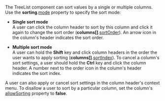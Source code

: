 The TreeList component can sort values by a single or multiple columns. Use the **sorting**.[mode](/Documentation/ApiReference/UI_Components/dxTreeList/Configuration/sorting/#mode) property to specify the sort mode:

- **Single sort mode**       
A user can click the column header to sort by this column and click it again to change the sort order (**columns[]**.[sortOrder](/Documentation/ApiReference/UI_Components/dxTreeList/Configuration/columns/#sortOrder)). An arrow icon in the column's header indicates the sort order.

- **Multiple sort mode**         
A user can hold the **Shift** key and click column headers in the order the user wants to apply sorting (**columns[]**.[sortIndex](/Documentation/ApiReference/UI_Components/dxTreeList/Configuration/columns/#sortIndex)). To cancel a column's sort settings, a user should hold the **Ctrl** key and click the column header. A number next to the order icon in the column's header indicates the sort index.

A user can also apply or cancel sort settings in the column header's context menu. To disallow a user to sort by a particular column, set the column's [allowSorting](/Documentation/ApiReference/UI_Components/dxTreeList/Configuration/columns/#allowSorting) property to **false**.
